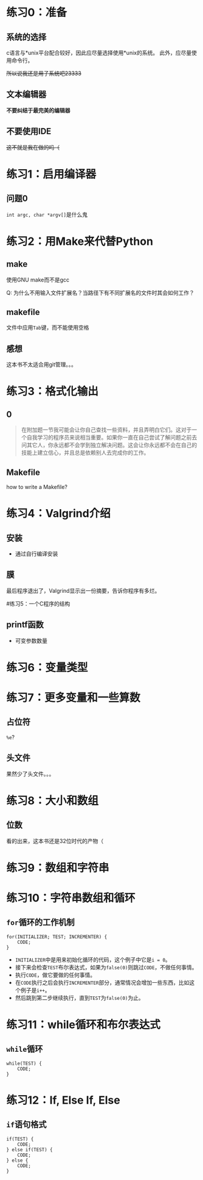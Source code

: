 # 练习0：准备

## 系统的选择
c语言与\*unix平台配合较好，因此应尽量选择使用\*unix的系统。
此外，应尽量使用命令行。

~~所以说我还是用子系统吧23333~~

## 文本编辑器
**不要纠结于最完美的编辑器**

## 不要使用IDE
~~这不就是我在做的吗（~~

# 练习1：启用编译器

## 问题0
`int argc, char *argv[]`是什么鬼

# 练习2：用Make来代替Python

## make
使用GNU make而不是gcc

Q: 为什么不用输入文件扩展名？当路径下有不同扩展名的文件时其会如何工作？

## makefile
文件中应用`Tab`键，而不能使用空格

## 感想
这本书不太适合用git管理。。。

# 练习3：格式化输出

## 0
>在附加题一节我可能会让你自己查找一些资料，并且弄明白它们。这对于一个自我学习的程序员来说相当重要。如果你一直在自己尝试了解问题之前去问其它人，你永远都不会学到独立解决问题。这会让你永远都不会在自己的技能上建立信心，并且总是依赖别人去完成你的工作。

## Makefile
how to write a Makefile?

# 练习4：Valgrind介绍

## 安装
* 通过自行编译安装

## 膜
最后程序退出了，Valgrind显示出一份摘要，告诉你程序有多烂。

#练习5：一个C程序的结构

## printf函数
* 可变参数数量

# 练习6：变量类型


# 练习7：更多变量和一些算数

## 占位符
`%e`?

## 头文件
果然少了头文件。。。

# 练习8：大小和数组

## 位数
看的出来，这本书还是32位时代的产物（

# 练习9：数组和字符串



# 练习10：字符串数组和循环

## `for`循环的工作机制
```
for(INITIALIZER; TEST; INCREMENTER) {
    CODE;
}
```
* `INITIALIZER`中是用来初始化循环的代码，这个例子中它是`i = 0`。
* 接下来会检查`TEST`布尔表达式，如果为`false(0)`则跳过`CODE`，不做任何事情。
* 执行`CODE`，做它要做的任何事情。
* 在`CODE`执行之后会执行`INCREMENTER`部分，通常情况会增加一些东西，比如这个例子是`i++`。
* 然后跳到第二步继续执行，直到`TEST`为`false(0)`为止。


# 练习11：while循环和布尔表达式

## `while`循环
```
while(TEST) {
    CODE;
}
```

# 练习12：If, Else If, Else

## `if`语句格式
```
if(TEST) {
    CODE;
} else if(TEST) {
    CODE;
} else {
    CODE;
}
```